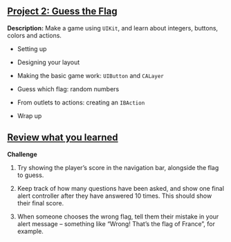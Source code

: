 ## [Project 2: Guess the Flag](https://www.hackingwithswift.com/read/2/overview)

**Description:** Make a game using `UIKit`, and learn about integers, buttons, colors and actions.

- Setting up

- Designing your layout

- Making the basic game work: `UIButton` and `CALayer`

- Guess which flag: random numbers

- From outlets to actions: creating an `IBAction`

- Wrap up

## [Review what you learned](https://www.hackingwithswift.com/review/hws/project-2-guess-the-flag)

**Challenge**

1. Try showing the player’s score in the navigation bar, alongside the flag to guess.

2. Keep track of how many questions have been asked, and show one final alert controller after they have answered 10 times. This should show their final score.
   
3. When someone chooses the wrong flag, tell them their mistake in your alert message – something like “Wrong! That’s the flag of France”, for example.
